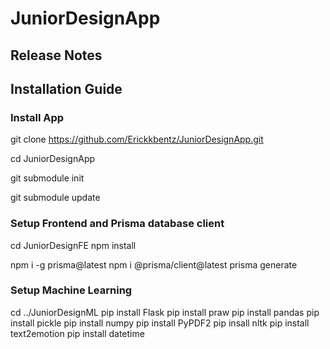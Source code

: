 # JuniorDesignApp

## Release Notes

## Installation Guide
### Install App
git clone https://github.com/Erickkbentz/JuniorDesignApp.git

cd JuniorDesignApp

git submodule init

git submodule update

### Setup Frontend and Prisma database client
cd JuniorDesignFE
npm install

npm i -g prisma@latest
npm i @prisma/client@latest
prisma generate

### Setup Machine Learning
cd ../JuniorDesignML
pip install Flask
pip install praw
pip install pandas
pip install pickle
pip install numpy
pip install PyPDF2
pip insall nltk
pip install text2emotion
pip install datetime
